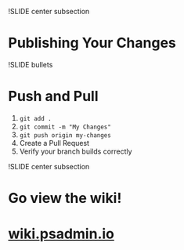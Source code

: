 !SLIDE center subsection

# Publishing Your Changes

!SLIDE bullets

# Push and Pull

1. `git add .`
1. `git commit -m "My Changes"`
1. `git push origin my-changes`
1. Create a Pull Request
1. Verify your branch builds correctly

!SLIDE center subsection

# Go view the wiki!

# [wiki.psadmin.io](http://wiki.psadmin.io)
